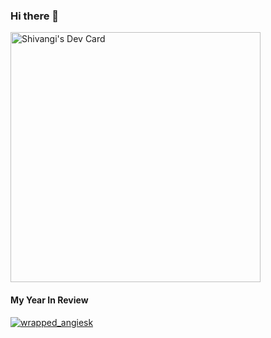 ### Hi there 👋

<a href="https://app.daily.dev/angiesk"><img src="https://api.daily.dev/devcards/946fc68691b140d7b902d35aa0a85668.png?r=hxz" width="400" alt="Shivangi's Dev Card"/>
</a>


#### My Year In Review
<a href="https://angiesk.wrapped.run">![wrapped_angiesk](https://user-images.githubusercontent.com/18465848/147552611-369d54ed-61ae-4450-9828-d48fda05ddd6.png)</a>
<!--
**angiesk/angiesk** is a ✨ _special_ ✨ repository because its `README.md` (this file) appears on your GitHub profile.

Here are some ideas to get you started:

- 🔭 I’m currently working on ...

- 🌱 I’m currently learning ...
- 👯 I’m looking to collaborate on ...
- 🤔 I’m looking for help with ...
- 💬 Ask me about ...
- 📫 How to reach me: ...
- 😄 Pronouns: ...
- ⚡ Fun fact: ...
-->

